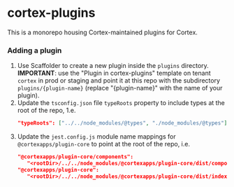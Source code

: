 # cortex-plugins
This is a monorepo housing Cortex-maintained plugins for Cortex.

### Adding a plugin
1. Use Scaffolder to create a new plugin inside the `plugins` directory. **IMPORTANT**: use the "Plugin in cortex-plugins" template on tenant `cortex` in prod or staging and point it at this repo with the subdirectory `plugins/{plugin-name}` (replace "{plugin-name}" with the name of your plugin).
2. Update the `tsconfig.json` file `typeRoots` property to include types at the root of the repo, 1.e.
   ```json
   "typeRoots": ["../../node_modules/@types", "./node_modules/@types"],
   ```
3. Update the `jest.config.js` module name mappings for `@cortexapps/plugin-core` to point at the root of the repo, i.e.
   ```json
   "@cortexapps/plugin-core/components":
      "<rootDir>/../../node_modules/@cortexapps/plugin-core/dist/components.cjs.js",
   "@cortexapps/plugin-core":
      "<rootDir>/../../node_modules/@cortexapps/plugin-core/dist/index.cjs.js",
   ```
